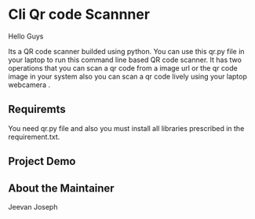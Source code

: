 # Cli Qr code  Scannner

Hello Guys
 
 Its a QR code scanner builded using python. You can use this qr.py file in your laptop to run this command line based QR code scanner.
 It has two operations that you can scan a qr code from a image url or the qr code image in your system also you can scan a qr code lively using your laptop webcamera .

 ## Requiremts

 You need qr.py file and also you must install all libraries prescribed in the requirement.txt.

 ## Project Demo

 <link>

 ## About the Maintainer

Jeevan Joseph